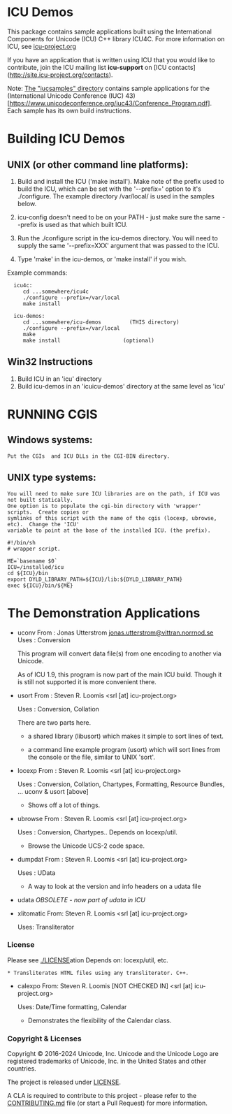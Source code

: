 # ICU Demos

This package contains sample applications built using the
International Components for Unicode (ICU) C++ library ICU4C. For
more information on ICU, see [icu-project.org](http://site.icu-project.org/)

If you have an application that is written using ICU that you
would like to contribute, join the ICU mailing list **icu-support** on [ICU contacts]
(http://site.icu-project.org/contacts).

Note: [The "iucsamples" directory](https://github.com/unicode-org/icu-demos/tree/master/iucsamples) contains
sample applications for the (International Unicode Conference (IUC) 43)
[https://www.unicodeconference.org/iuc43/Conference_Program.pdf].  Each sample has its own
build instructions.

# Building ICU Demos

## UNIX (or other command line platforms):

  1. Build and install the ICU ('make install'). Make note of the
      prefix used to build the ICU, which can be set with the
     '--prefix=' option to it's ./configure. The example directory /var/local/ is used in the samples below.

  2. icu-config doesn't need to be on your PATH - just make sure the same --prefix is used as that which built ICU.

  3. Run the ./configure script in the icu-demos directory.  You will need
     to supply the same '--prefix=XXX' argument that was passed to the
     ICU.

  4. Type 'make' in the icu-demos, or 'make install' if you wish.

Example commands:
```
  icu4c:
     cd ...somewhere/icu4c
     ./configure --prefix=/var/local
     make install

  icu-demos:
     cd ...somewhere/icu-demos         (THIS directory)
     ./configure --prefix=/var/local
     make
     make install                    (optional)
```

## Win32 Instructions
  1. Build ICU in an 'icu' directory
  2. Build icu-demos in an 'icuicu-demos' directory at the same level as 'icu'

# RUNNING CGIS

## Windows systems:
    Put the CGIs  and ICU DLLs in the CGI-BIN directory.

## UNIX type systems:
    You will need to make sure ICU libraries are on the path, if ICU was not built statically.
    One option is to populate the cgi-bin directory with 'wrapper' scripts.  Create copies or
    symlinks of this script with the name of the cgis (locexp, ubrowse, etc).  Change the 'ICU'
    variable to point at the base of the installed ICU. (the prefix).

```
#!/bin/sh
# wrapper script.

ME=`basename $0`
ICU=/installed/icu
cd ${ICU}/bin
export DYLD_LIBRARY_PATH=${ICU}/lib:${DYLD_LIBRARY_PATH}
exec ${ICU}/bin/${ME}
```

# The Demonstration Applications

- uconv    From : Jonas Utterstrom
                  <jonas.utterstrom@vittran.norrnod.se>
           Uses : Conversion

   This program will convert data file(s) from one encoding to another
   via Unicode.

   As of ICU 1.9, this program is now part of the main ICU build. Though
   it is still not supported it is more convenient there.

- usort    From : Steven R. Loomis
                  <srl [at] icu-project.org>

    Uses : Conversion, Collation

    There are two parts here.

    * a shared library (libusort) which makes it simple to sort lines
      of text.

    * a command line example program (usort) which will sort lines
      from the console or the file, similar to UNIX 'sort'.

- locexp   From : Steven R. Loomis
                  <srl [at] icu-project.org>

    Uses : Conversion, Collation, Chartypes, Formatting,
           Resource Bundles,  ...
             uconv & usort [above]

    * Shows off a lot of things.

- ubrowse   From : Steven R. Loomis
                 <srl [at] icu-project.org>

     Uses : Conversion, Chartypes..
         Depends on locexp/util.

    * Browse the Unicode UCS-2 code space.


- dumpdat     From : Steven R. Loomis
                  <srl [at] icu-project.org>

     Uses : UData

    * A way to look at the version and info headers on a udata
      file


- udata    *OBSOLETE - now part of udata in ICU*

 - xlitomatic From: Steven R. Loomis
                   <srl [at] icu-project.org>

    Uses: Transliterator

### License

Please see [./LICENSE](./LICENSE)ation
      Depends on: locexp/util, etc.

    * Transliterates HTML files using any transliterator. C++.

- calexpo   From: Steven R. Loomis        [NOT CHECKED IN]
                  <srl [at] icu-project.org>

    Uses: Date/Time formatting, Calendar

    * Demonstrates the flexibility of the Calendar class.

### Copyright & Licenses

Copyright © 2016-2024 Unicode, Inc. Unicode and the Unicode Logo are registered trademarks of Unicode, Inc. in the United States and other countries.

The project is released under [LICENSE](./LICENSE).

A CLA is required to contribute to this project - please refer to the [CONTRIBUTING.md](https://github.com/unicode-org/.github/blob/main/.github/CONTRIBUTING.md) file (or start a Pull Request) for more information.
